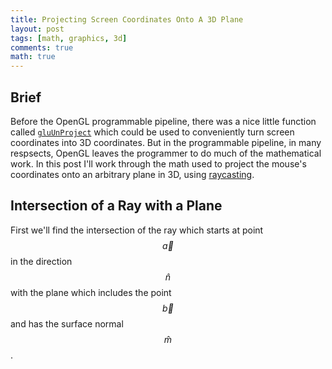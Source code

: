 ```yaml
---
title: Projecting Screen Coordinates Onto A 3D Plane
layout: post
tags: [math, graphics, 3d]
comments: true
math: true
---
```


## Brief

Before the OpenGL programmable pipeline, there was a nice little function called [`gluUnProject`](http://nehe.gamedev.net/article/using_gluunproject/16013/) which could be used to conveniently turn screen coordinates into 3D coordinates. But in the programmable pipeline, in many respsects, OpenGL leaves the programmer to do much of the mathematical work. In this post I'll work through the math used to project the mouse's coordinates onto an arbitrary plane in 3D, using [raycasting](https://en.wikipedia.org/wiki/Ray_casting).


## Intersection of a Ray with a Plane

First we'll find the intersection of the ray which starts at point $$\vec{a}$$ in the direction $$\hat{n}$$ with the plane which includes the point $$\vec{b}$$ and has the surface normal $$\hat{m}$$.